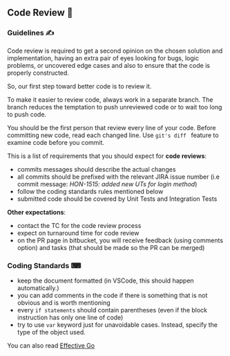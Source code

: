 ﻿
## Code Review 📝

### Guidelines ✍ 
Code review is required to get a second opinion on the chosen solution and
implementation, having an extra pair of eyes looking for bugs, logic problems, or
uncovered edge cases and also to ensure that the code is properly constructed.

So, our first step toward better code is to review it.

To make it easier to review code, always work in a separate branch. The branch reduces the temptation to push unreviewed code or to wait too long to push code.

You should be the first person that review every line of your code. Before committing new code, read each changed line. Use ```git's diff ``` feature to examine code before you commit. 

This is a list of requirements that you should expect for **code reviews**:

- commits messages should describe the actual changes
- all commits should be prefixed with the relevant JIRA issue number (i.e commit message: *HON-1515: added new UTs for login method*)
- follow the coding standards rules mentioned below
- submitted code should be covered by Unit Tests and Integration Tests

**Other expectations**:
- contact the TC for the code review process
- expect on turnaround time for code review
- on the PR page in bitbucket, you will receive feedback (using comments option) and tasks (that should be made so the PR can be merged)


### Coding Standards ⌨

- keep the document formatted (in VSCode, this should happen automatically.)
- you can add comments in the code if there is something that is not obvious and is worth mentioning
- every ```if statements``` should contain parentheses (even if the block instruction has only one line of code)
- try to use ```var``` keyword just for unavoidable cases. Instead, specify the type of the object used.


You can also read [Effective Go](https://golang.org/doc/effective_go)


